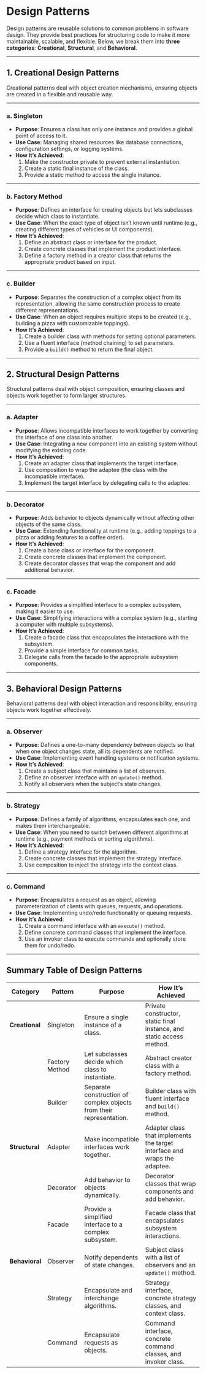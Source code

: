 # Design Patterns

Design patterns are reusable solutions to common problems in software design. They provide best practices for structuring code to make it more maintainable, scalable, and flexible. Below, we break them into **three categories**: **Creational**, **Structural**, and **Behavioral**.

---

## **1. Creational Design Patterns**
Creational patterns deal with object creation mechanisms, ensuring objects are created in a flexible and reusable way.

---

### **a. Singleton**
- **Purpose**: Ensures a class has only one instance and provides a global point of access to it.
- **Use Case**: Managing shared resources like database connections, configuration settings, or logging systems.
- **How It’s Achieved**:
  1. Make the constructor private to prevent external instantiation.
  2. Create a static final instance of the class.
  3. Provide a static method to access the single instance.

---

### **b. Factory Method**
- **Purpose**: Defines an interface for creating objects but lets subclasses decide which class to instantiate.
- **Use Case**: When the exact type of object isn’t known until runtime (e.g., creating different types of vehicles or UI components).
- **How It’s Achieved**:
  1. Define an abstract class or interface for the product.
  2. Create concrete classes that implement the product interface.
  3. Define a factory method in a creator class that returns the appropriate product based on input.

---

### **c. Builder**
- **Purpose**: Separates the construction of a complex object from its representation, allowing the same construction process to create different representations.
- **Use Case**: When an object requires multiple steps to be created (e.g., building a pizza with customizable toppings).
- **How It’s Achieved**:
  1. Create a builder class with methods for setting optional parameters.
  2. Use a fluent interface (method chaining) to set parameters.
  3. Provide a `build()` method to return the final object.

---

## **2. Structural Design Patterns**
Structural patterns deal with object composition, ensuring classes and objects work together to form larger structures.

---

### **a. Adapter**
- **Purpose**: Allows incompatible interfaces to work together by converting the interface of one class into another.
- **Use Case**: Integrating a new component into an existing system without modifying the existing code.
- **How It’s Achieved**:
  1. Create an adapter class that implements the target interface.
  2. Use composition to wrap the adaptee (the class with the incompatible interface).
  3. Implement the target interface by delegating calls to the adaptee.

---

### **b. Decorator**
- **Purpose**: Adds behavior to objects dynamically without affecting other objects of the same class.
- **Use Case**: Extending functionality at runtime (e.g., adding toppings to a pizza or adding features to a coffee order).
- **How It’s Achieved**:
  1. Create a base class or interface for the component.
  2. Create concrete classes that implement the component.
  3. Create decorator classes that wrap the component and add additional behavior.

---

### **c. Facade**
- **Purpose**: Provides a simplified interface to a complex subsystem, making it easier to use.
- **Use Case**: Simplifying interactions with a complex system (e.g., starting a computer with multiple subsystems).
- **How It’s Achieved**:
  1. Create a facade class that encapsulates the interactions with the subsystem.
  2. Provide a simple interface for common tasks.
  3. Delegate calls from the facade to the appropriate subsystem components.

---

## **3. Behavioral Design Patterns**
Behavioral patterns deal with object interaction and responsibility, ensuring objects work together effectively.

---

### **a. Observer**
- **Purpose**: Defines a one-to-many dependency between objects so that when one object changes state, all its dependents are notified.
- **Use Case**: Implementing event handling systems or notification systems.
- **How It’s Achieved**:
  1. Create a subject class that maintains a list of observers.
  2. Define an observer interface with an `update()` method.
  3. Notify all observers when the subject’s state changes.

---

### **b. Strategy**
- **Purpose**: Defines a family of algorithms, encapsulates each one, and makes them interchangeable.
- **Use Case**: When you need to switch between different algorithms at runtime (e.g., payment methods or sorting algorithms).
- **How It’s Achieved**:
  1. Define a strategy interface for the algorithm.
  2. Create concrete classes that implement the strategy interface.
  3. Use composition to inject the strategy into the context class.

---

### **c. Command**
- **Purpose**: Encapsulates a request as an object, allowing parameterization of clients with queues, requests, and operations.
- **Use Case**: Implementing undo/redo functionality or queuing requests.
- **How It’s Achieved**:
  1. Create a command interface with an `execute()` method.
  2. Define concrete command classes that implement the interface.
  3. Use an invoker class to execute commands and optionally store them for undo/redo.

---

## **Summary Table of Design Patterns**

| **Category**       | **Pattern**      | **Purpose**                                                                 | **How It’s Achieved**                                                                 |
|---------------------|------------------|-----------------------------------------------------------------------------|---------------------------------------------------------------------------------------|
| **Creational**      | Singleton        | Ensure a single instance of a class.                                        | Private constructor, static final instance, and static access method.                |
|                     | Factory Method   | Let subclasses decide which class to instantiate.                           | Abstract creator class with a factory method.                                         |
|                     | Builder          | Separate construction of complex objects from their representation.         | Builder class with fluent interface and `build()` method.                             |
| **Structural**      | Adapter          | Make incompatible interfaces work together.                                 | Adapter class that implements the target interface and wraps the adaptee.             |
|                     | Decorator        | Add behavior to objects dynamically.                                        | Decorator classes that wrap components and add behavior.                              |
|                     | Facade           | Provide a simplified interface to a complex subsystem.                      | Facade class that encapsulates subsystem interactions.                                |
| **Behavioral**      | Observer         | Notify dependents of state changes.                                         | Subject class with a list of observers and an `update()` method.                      |
|                     | Strategy         | Encapsulate and interchange algorithms.                                     | Strategy interface, concrete strategy classes, and context class.                     |
|                     | Command          | Encapsulate requests as objects.                                            | Command interface, concrete command classes, and invoker class.                       |